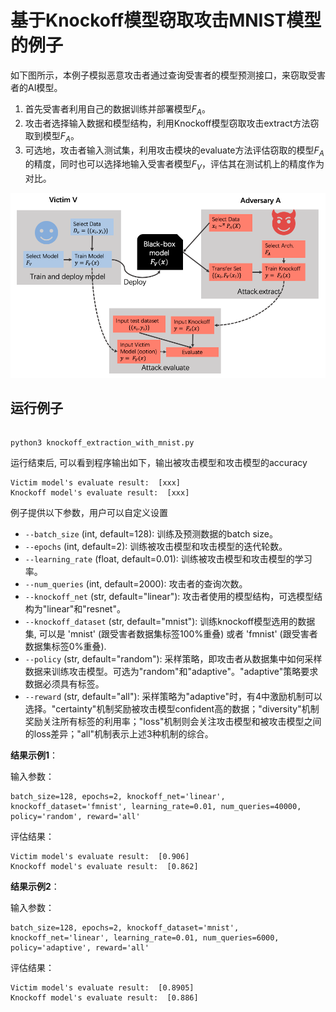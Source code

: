 # 基于Knockoff模型窃取攻击MNIST模型的例子

如下图所示，本例子模拟恶意攻击者通过查询受害者的模型预测接口，来窃取受害者的AI模型。

1. 首先受害者利用自己的数据训练并部署模型$F_A$。
2. 攻击者选择输入数据和模型结构，利用Knockoff模型窃取攻击extract方法窃取到模型$F_A$。
3. 可选地，攻击者输入测试集，利用攻击模块的evaluate方法评估窃取的模型$F_A$的精度，同时也可以选择地输入受害者模型$F_V$，评估其在测试机上的精度作为对比。


<p align="center">
  <img src="../../../docs/images/knockoff_example.png?raw=true" width="700" title="Knockoff Modle extraction Attack Framework"/>
</p>

## 运行例子

```shell

python3 knockoff_extraction_with_mnist.py

```

运行结束后, 可以看到程序输出如下，输出被攻击模型和攻击模型的accuracy

```shell
Victim model's evaluate result:  [xxx]
Knockoff model's evaluate result:  [xxx]
```
例子提供以下参数，用户可以自定义设置

- `--batch_size` (int, default=128): 训练及预测数据的batch size。
- `--epochs` (int, default=2): 训练被攻击模型和攻击模型的迭代轮数。
- `--learning_rate` (float, default=0.01): 训练被攻击模型和攻击模型的学习率。
- `--num_queries` (int, default=2000): 攻击者的查询次数。
- `--knockoff_net` (str, default="linear"): 攻击者使用的模型结构，可选模型结构为"linear"和"resnet"。
- `--knockoff_dataset` (str, default="mnist"): 训练knockoff模型选用的数据集, 可以是 'mnist' (跟受害者数据集标签100%重叠) 或者 'fmnist' (跟受害者数据集标签0%重叠).
- `--policy` (str, default="random"): 采样策略，即攻击者从数据集中如何采样数据来训练攻击模型。可选为"random"和"adaptive"。"adaptive"策略要求数据必须具有标签。
- `--reward` (str, default="all"): 采样策略为"adaptive"时，有4中激励机制可以选择。"certainty"机制奖励被攻击模型confident高的数据；"diversity"机制奖励关注所有标签的利用率；"loss"机制则会关注攻击模型和被攻击模型之间的loss差异；"all"机制表示上述3种机制的综合。

**结果示例1**：

输入参数：
```shell
batch_size=128, epochs=2, knockoff_net='linear', knockoff_dataset='fmnist', learning_rate=0.01, num_queries=40000, policy='random', reward='all'
```

评估结果：
```
Victim model's evaluate result:  [0.906]
Knockoff model's evaluate result:  [0.862]
```
**结果示例2**：

输入参数：
```shell
batch_size=128, epochs=2, knockoff_dataset='mnist', knockoff_net='linear', learning_rate=0.01, num_queries=6000, policy='adaptive', reward='all'
```

评估结果：
```
Victim model's evaluate result:  [0.8905]
Knockoff model's evaluate result:  [0.886]
```